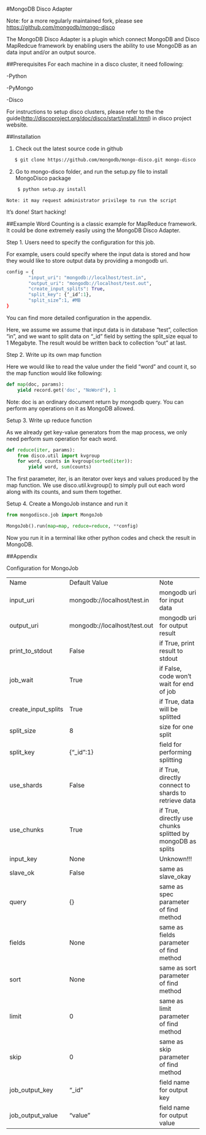 #MongoDB Disco Adapter

Note: for a more regularly maintained fork, please see https://github.com/mongodb/mongo-disco


The MongoDB Disco Adapter is a plugin which connect MongoDB and Disco MapRedcue framework by enabling users the ability to use MongoDB as an data input and/or an output source.

##Prerequisites
For each machine in a disco cluster, it need following:

-Python

-PyMongo

-Disco

For instructions to setup disco clusters, please refer to the the guide(http://discoproject.org/doc/disco/start/install.html) in disco project website.

##Installation
1.  Check out the latest source code in github

```bash
   $ git clone https://github.com/mongodb/mongo-disco.git mongo-disco
```

2.  Go to mongo-disco folder, and run the setup.py file to install MongoDisco package

```bash    
    $ python setup.py install 
```

    Note: it may request administrator privilege to run the script

It’s done! Start hacking!

##Example
Word Counting is a classic example for MapReduce framework. It could be done extremely easily using the MongoDB Disco Adapter.

Step 1. Users need to specify the configuration for this job.

For example, users could specify where the input data is stored and how they would like to store output data by providing a mongodb uri.

```python
config = {
        "input_uri": "mongodb://localhost/test.in",
        "output_uri": "mongodb://localhost/test.out",
        "create_input_splits": True,
        "split_key": {‘_id’:1},
        "split_size”:1, #MB
}
```


You can find more detailed configuration in the appendix.

Here, we assume we assume that input data is in database “test”, collection “in”, and we want to split data on “_id” field by setting the split_size equal to 1 Megabyte. The result would be written back to collection “out” at last.

Step 2. Write up its own map function

Here we would like to read the value under the field “word” and count it, so the map function would like following:

```python
def map(doc, params):
    yield record.get('doc', "NoWord"), 1
```

Note: doc is an ordinary document return by mongodb query. You can perform any operations on it as MongoDB allowed.

Setup 3. Write up reduce function

As we already get key-value generators from the map process, we only need perform sum operation for each word.

```python
def reduce(iter, params):
    from disco.util import kvgroup
    for word, counts in kvgroup(sorted(iter)):
        yield word, sum(counts)
```

The first parameter, iter, is an iterator over keys and values produced by the map function. We use disco.util.kvgroup() to simply pull out each word along with its counts, and sum them together.

Setup 4. Create a MongoJob instance and run it

```python
from mongodisco.job import MongoJob

MongoJob().run(map=map, reduce=reduce, **config)
```

Now you run it in a terminal like other python codes and check the result in MongoDB.


##Appendix

Configuration for MongoJob

<table>
<tr><td>Name</td><td>Default Value</td><td>Note</td></tr>
<tr><td>input_uri</td><td>mongodb://localhost/test.in</td><td>mongodb uri for input data</td></tr>
<tr><td>output_uri</td><td>mongodb://localhost/test.out</td><td>mongodb uri for output result</td></tr>
<tr><td>print_to_stdout</td><td>False</td><td>if True, print result to stdout</td></tr>
<tr><td>job_wait</td><td>True</td><td>if False, code won’t wait for end of job</td></tr>
<tr><td>create_input_splits</td><td>True</td><td>if True, data will be splitted</td></tr>
<tr><td>split_size</td><td>8</td><td>size for one split</td></tr>
<tr><td>split_key</td><td>{“_id”:1}</td><td>field for performing splitting</td></tr>
<tr><td>use_shards</td><td>False</td><td>if True, directly connect to shards to retrieve data</td></tr>
<tr><td>use_chunks</td><td>True</td><td>if True, directly use chunks splitted by mongoDB as splits</td></tr>
<tr><td>input_key</td><td>None</td><td>Unknown!!!</td></tr>
<tr><td>slave_ok</td><td>False</td><td>same as slave_okay</td></tr>
<tr><td>query</td><td>{}</td><td>same as spec parameter of find method</td></tr>
<tr><td>fields</td><td>None</td><td>same as fields parameter of find method</td></tr>
<tr><td>sort</td><td>None</td><td>same as sort parameter of find method</td></tr>
<tr><td>limit</td><td>0</td><td>same as limit parameter of find method</td></tr>
<tr><td>skip</td><td>0</td><td>same as skip parameter of find method</td></tr>
<tr><td>job_output_key</td><td>“_id”</td><td>field name for output key</td></tr> 
<tr><td>job_output_value</td><td>“value”</td><td>field name for output value</td></tr>
</table>


